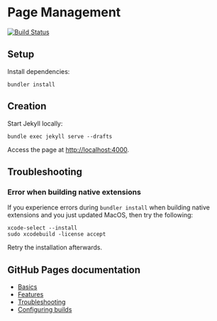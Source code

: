 # Page Management #

[![Build Status](https://travis-ci.org/Matthimatiker/matthimatiker.github.io.svg?branch=master)](https://travis-ci.org/Matthimatiker/matthimatiker.github.io)

## Setup ##

Install dependencies:

    bundler install

## Creation ##

Start Jekyll locally:

    bundle exec jekyll serve --drafts

Access the page at [http://localhost:4000](http://localhost:4000).

## Troubleshooting ##

### Error when building native extensions ##

If you experience errors during ``bundler install`` when building native extensions and you just updated MacOS, then try the following: 

    xcode-select --install
    sudo xcodebuild -license accept
    
Retry the installation afterwards.

## GitHub Pages documentation ##

- [Basics](https://help.github.com/categories/github-pages-basics)
- [Features](https://help.github.com/categories/github-pages-features)
- [Troubleshooting](https://help.github.com/categories/github-pages-troubleshooting)
- [Configuring builds](http://jekyllrb.com/docs/continuous-integration/)
